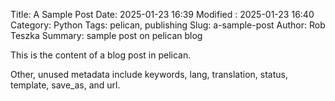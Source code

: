 Title: A Sample Post
Date: 2025-01-23 16:39
Modified : 2025-01-23 16:40
Category: Python
Tags: pelican, publishing
Slug: a-sample-post
Author: Rob Teszka
Summary: sample post on pelican blog

This is the content of a blog post in pelican.

Other, unused metadata include keywords, lang, translation, status, template, save_as, and url.